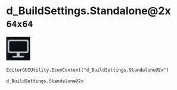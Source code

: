 # d_BuildSettings.Standalone@2x `64x64`
<img src="/img/d_BuildSettings.Standalone.png" width=64 height=64>

``` CSharp
EditorGUIUtility.IconContent("d_BuildSettings.Standalone@2x")
```
```
d_BuildSettings.Standalone@2x
```
